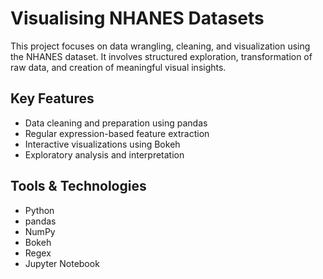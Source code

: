 # Visualising NHANES Datasets

This project focuses on data wrangling, cleaning, and visualization using the NHANES dataset. It involves structured exploration, transformation of raw data, and creation of meaningful visual insights.

## Key Features

- Data cleaning and preparation using pandas
- Regular expression-based feature extraction
- Interactive visualizations using Bokeh
- Exploratory analysis and interpretation

## Tools & Technologies

- Python
- pandas
- NumPy
- Bokeh
- Regex
- Jupyter Notebook
